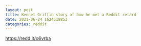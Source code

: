 ```yaml
--- 
layout: post 
title: Kennet Griffin story of how he met a Reddit retard 
date: 2021-06-24 1624518853 
categories: reddit 
--- 
```

https://redd.it/o6vrba